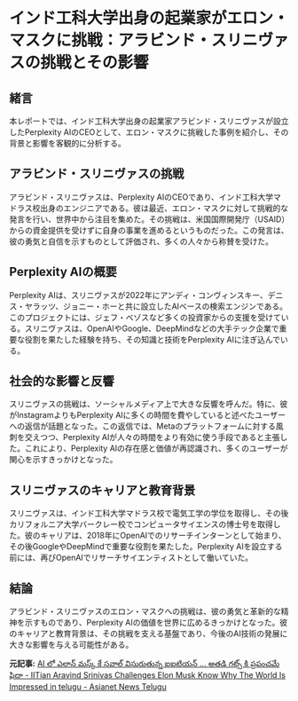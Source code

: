 # インド工科大学出身の起業家がエロン・マスクに挑戦：アラビンド・スリニヴァスの挑戦とその影響

## 緒言

本レポートでは、インド工科大学出身の起業家アラビンド・スリニヴァスが設立したPerplexity AIのCEOとして、エロン・マスクに挑戦した事例を紹介し、その背景と影響を客観的に分析する。

## アラビンド・スリニヴァスの挑戦

アラビンド・スリニヴァスは、Perplexity AIのCEOであり、インド工科大学マドラス校出身のエンジニアである。彼は最近、エロン・マスクに対して挑戦的な発言を行い、世界中から注目を集めた。その挑戦は、米国国際開発庁（USAID）からの資金提供を受けずに自身の事業を進めるというものだった。この発言は、彼の勇気と自信を示すものとして評価され、多くの人々から称賛を受けた。

## Perplexity AIの概要

Perplexity AIは、スリニヴァスが2022年にアンディ・コンヴィンスキー、デニス・ヤラッツ、ジョニー・ホーと共に設立したAIベースの検索エンジンである。このプロジェクトには、ジェフ・ベゾスなど多くの投資家からの支援を受けている。スリニヴァスは、OpenAIやGoogle、DeepMindなどの大手テック企業で重要な役割を果たした経験を持ち、その知識と技術をPerplexity AIに注ぎ込んでいる。

## 社会的な影響と反響

スリニヴァスの挑戦は、ソーシャルメディア上で大きな反響を呼んだ。特に、彼がInstagramよりもPerplexity AIに多くの時間を費やしていると述べたユーザーへの返信が話題となった。この返信では、Metaのプラットフォームに対する風刺を交えつつ、Perplexity AIが人々の時間をより有効に使う手段であると主張した。これにより、Perplexity AIの存在感と価値が再認識され、多くのユーザーが関心を示すきっかけとなった。

## スリニヴァスのキャリアと教育背景

スリニヴァスは、インド工科大学マドラス校で電気工学の学位を取得し、その後カリフォルニア大学バークレー校でコンピュータサイエンスの博士号を取得した。彼のキャリアは、2018年にOpenAIでのリサーチインターンとして始まり、その後GoogleやDeepMindで重要な役割を果たした。Perplexity AIを設立する前には、再びOpenAIでリサーチサイエンティストとして働いていた。

## 結論

アラビンド・スリニヴァスのエロン・マスクへの挑戦は、彼の勇気と革新的な精神を示すものであり、Perplexity AIの価値を世界に広めるきっかけとなった。彼のキャリアと教育背景は、その挑戦を支える基盤であり、今後のAI技術の発展に大きな影響を与える可能性がある。

**元記事:** [AI లో ఎలాన్ మస్క్ కే సవాల్ విసురుతున్న ఐఐటియన్ ... అతడి గట్స్ కి ప్రపంచమే ఫిదా - IITian Aravind Srinivas Challenges Elon Musk Know Why The World Is Impressed in telugu - Asianet News Telugu](https://telugu.asianetnews.com/international/iitian-aravind-srinivas-challenges-elon-musk-know-why-the-world-is-impressed-in-telugu-akp-sseley)